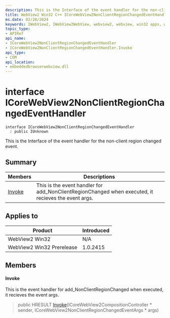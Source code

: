 ```yaml
---
description: This is the Interface of the event handler for the non-client region changed event.
title: WebView2 Win32 C++ ICoreWebView2NonClientRegionChangedEventHandler
ms.date: 02/28/2024
keywords: IWebView2, IWebView2WebView, webview2, webview, win32 apps, win32, edge, ICoreWebView2, ICoreWebView2Controller, browser control, edge html, ICoreWebView2NonClientRegionChangedEventHandler
topic_type: 
- APIRef
api_name:
- ICoreWebView2NonClientRegionChangedEventHandler
- ICoreWebView2NonClientRegionChangedEventHandler.Invoke
api_type:
- COM
api_location:
- embeddedbrowserwebview.dll
---
```


# interface ICoreWebView2NonClientRegionChangedEventHandler

```
interface ICoreWebView2NonClientRegionChangedEventHandler
  : public IUnknown
```

This is the Interface of the event handler for the non-client region changed event.

## Summary

 Members                        | Descriptions
--------------------------------|---------------------------------------------
[Invoke](#invoke) | This is the event handler for add_NonClientRegionChanged when executed, it recieves the event args.

## Applies to

Product                         | Introduced
--------------------------------|---------------------------------------------
WebView2 Win32            |    N/A
WebView2 Win32 Prerelease |    1.0.2415

## Members

#### Invoke

This is the event handler for add_NonClientRegionChanged when executed, it recieves the event args.

> public HRESULT [Invoke](#invoke)(ICoreWebView2CompositionController * sender, ICoreWebView2NonClientRegionChangedEventArgs * args)

